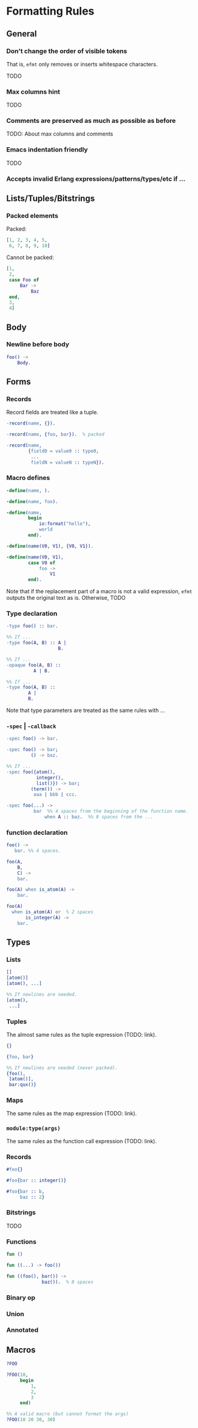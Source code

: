 Formatting Rules
================

General
-------

### Don't change the order of visible tokens

That is, `efmt` only removes or inserts whitespace characters.

TODO

### Max columns hint

TODO

### Comments are preserved as much as possible as before

TODO: About max columns and comments

### Emacs indentation friendly

TODO

### Accepts invalid Erlang expressions/patterns/types/etc if ...


Lists/Tuples/Bitstrings
-----------------------

### Packed elements

Packed:
```erlang
[1, 2, 3, 4, 5,
 6, 7, 8, 9, 10]
```

Cannot be packed:
```erlang
[1,
 2,
 case Foo of
     Bar ->
         Baz
 end,
 3,
 4]
```


Body
----

### Newline before body

```erlang
foo() ->
    Body.
```


Forms
-----

### Records

Record fields are treated like a tuple.

```erlang
-record(name, {}).

-record(name, {foo, bar}).  % packed

-record(name,
        {field0 = value0 :: type0,
         ...
         fieldN = valueN :: typeN}).
```

### Macro defines

```erlang
-define(name, ).

-define(name, foo).

-define(name,
        begin
            io:format("hello"),
            world
        end).

-define(name(V0, V1), {V0, V1}).

-define(name(V0, V1),
        case V0 of
            foo ->
                V1
        end).
```

Note that if the replacement part of a macro is not a valid expression,
`efmt` outputs the original text as is. Otherwise, TODO

### Type declaration

```erlang
-type foo() :: bar.

%% If ...
-type foo(A, B) :: A |
                   B.

%% If ...
-opaque foo(A, B) ::
          A | B.

%% If ...
-type foo(A, B) ::
        A |
        B.
```

Note that type parameters are treated as the same rules with ...


### `-spec` | `-callback`

```erlang
-spec foo() -> bar.

-spec foo() -> bar;
         () -> baz.

%% If ...
-spec foo({atom(),
           integer(),
           list()}) -> bar;
         (term()) ->
          aaa | bbb | ccc.

-spec foo(...) ->
          bar  %% 4 spaces from the beginning of the function name.
              when A :: baz.  %% 8 spaces from the ...
```

### function declaration

```erlang
foo() ->
   bar. %% 4 spaces.

foo(A,
    B,
    C) ->
    bar.

foo(A) when is_atom(A) ->
    bar.

foo(A)
  when is_atom(A) or  % 2 spaces
       is_integer(A) ->
    bar.
```

Types
-----

### Lists

```erlang
[]
[atom()]
[atom(), ...]

%% If newlines are needed.
[atom(),
 ...]
```

### Tuples

The almost same rules as the tuple expression (TODO: link).

```erlang
{}

{foo, bar}

%% If newlines are needed (never packed).
{foo(),
 [atom()],
 bar:qux()}
```

### Maps

The same rules as the map expression (TODO: link).

### `module:type(args)`

The same rules as the function call expression (TODO: link).

### Records

```erlang
#foo{}

#foo{bar :: integer()}

#foo{bar :: b,
     baz :: 2}
```

### Bitstrings

TODO

### Functions


```erlang
fun ()

fun ((...) -> foo())

fun ((foo(), bar()) ->
             baz()).  % 8 spaces
```

### Binary op

### Union

### Annotated

Macros
------

```erlang
?FOO

?FOO(10,
     begin
         1,
         2,
         3
     end)

%% A valid macro (but cannot format the args)
?FOO(10 20 30, 30)
```
